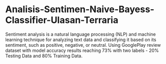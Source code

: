 # Analisis-Sentimen-Naive-Bayess-Classifier-Ulasan-Terraria
Sentiment analysis is a natural language processing (NLP) and machine learning technique for analyzing text data and classifying it based on its sentiment, such as positive, negative, or neutral. Using GooglePlay review dataset with model accuracy results reaching 73% with two labels - 20% Testing Data and 80% Training Data.
